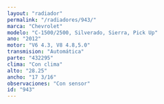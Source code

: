 ```yaml
---
layout: "radiador"
permalink: "/radiadores/943/"
marca: "Chevrolet"
modelo: "C-1500/2500, Silverado, Sierra, Pick Up"
ano: "2012"
motor: "V6 4.3, V8 4.8,5.0"
transmision: "Automática"
parte: "432295"
clima: "Con clima"
alto: "28.25"
ancho: "17 3/16"
observaciones: "Con sensor"
id: "943"
---
```


